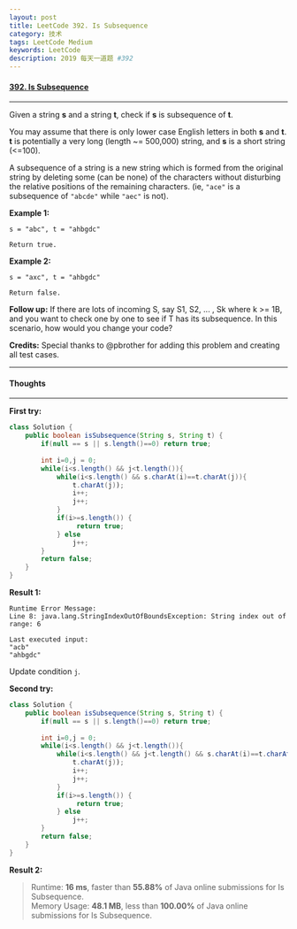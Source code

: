 ```yaml
---
layout: post
title: LeetCode 392. Is Subsequence
category: 技术
tags: LeetCode Medium
keywords: LeetCode
description: 2019 每天一道题 #392
---
```


#### [392. Is Subsequence](https://leetcode.com/problems/is-subsequence/)
---
Given a string **s** and a string **t**, check if **s** is subsequence of **t**.

You may assume that there is only lower case English letters in both **s** and **t**. **t** is potentially a very long (length ~= 500,000) string, and **s** is a short string (<=100).

A subsequence of a string is a new string which is formed from the original string by deleting some (can be none) of the characters without disturbing the relative positions of the remaining characters. (ie, `"ace"` is a subsequence of `"abcde"` while `"aec"` is not).

**Example 1:**
```
s = "abc", t = "ahbgdc"

Return true.
```
**Example 2:**
```
s = "axc", t = "ahbgdc"

Return false.
```

**Follow up:**
If there are lots of incoming S, say S1, S2, ... , Sk where k >= 1B, and you want to check one by one to see if T has its subsequence. In this scenario, how would you change your code?

**Credits:**
Special thanks to @pbrother for adding this problem and creating all test cases.

---
#### Thoughts
---

**First try:**
```Java
class Solution {
    public boolean isSubsequence(String s, String t) {
        if(null == s || s.length()==0) return true;
        
        int i=0,j = 0;
        while(i<s.length() && j<t.length()){
            while(i<s.length() && s.charAt(i)==t.charAt(j)){
                t.charAt(j)); 
                i++;
                j++;
            }
            if(i>=s.length()) {
                 return true;
            } else
                j++;
        }
        return false;
    }
}
```

**Result 1:**
```
Runtime Error Message:
Line 8: java.lang.StringIndexOutOfBoundsException: String index out of range: 6

Last executed input:
"acb"
"ahbgdc"
```

Update condition `j`.

**Second try:**
```Java
class Solution {
    public boolean isSubsequence(String s, String t) {
        if(null == s || s.length()==0) return true;
        
        int i=0,j = 0;
        while(i<s.length() && j<t.length()){
            while(i<s.length() && j<t.length() && s.charAt(i)==t.charAt(j)){
                t.charAt(j)); 
                i++;
                j++;
            }
            if(i>=s.length()) {
                 return true;
            } else
                j++;
        }
        return false;
    }
}
```

**Result 2:**
> Runtime: **16 ms**, faster than **55.88%** of Java online submissions for Is Subsequence.   
Memory Usage: **48.1 MB**, less than **100.00%** of Java online submissions for Is Subsequence. 
